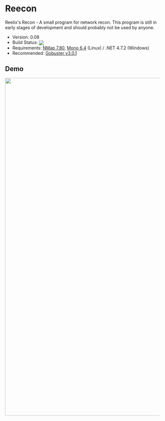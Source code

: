 # Reecon

Reelix's Recon - A small program for network recon. This program is still in early stages of development and should probably not be used by anyone.
- Version: 0.08
- Build Status: <img src = "https://travis-ci.com/Reelix/Reecon.svg?branch=master" valign="middle" />
- Requirements: [NMap 7.80](https://nmap.org/download.html), [Mono 6.4](https://www.mono-project.com/download/stable/) (Linux) / .NET 4.7.2 (Windows)
- Recommended: [Gobuster v3.0.1](https://github.com/OJ/gobuster)

Demo
----
<img src = "https://i.imgur.com/0PEURrS.png" width="830" height="1095" />
